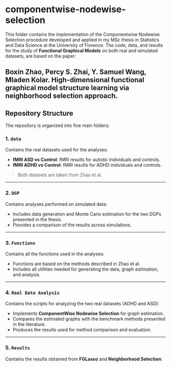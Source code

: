 # componentwise-nodewise-selection
This folder contains the implementation of the Componentwise Nodewise Selection procedure developed and applied in my MSc thesis in Statistics and Data Science at the University of Florence. 
The code, data, and results for the study of **Functional Graphical Models** on both real and simulated datasets, are based on the paper:

**Boxin Zhao, Percy S. Zhai, Y. Samuel Wang, Mladen Kolar. High-dimensional functional graphical model structure learning via neighborhood selection approach.**  
---

## Repository Structure

The repository is organized into five main folders:

### 1. `data`
Contains the real datasets used for the analyses:

- **fMRI ASD vs Control**: fMRI results for autistic individuals and controls.  
- **fMRI ADHD vs Control**: fMRI results for ADHD individuals and controls.  

> Both datasets are taken from Zhao et al.

---

### 2. `DGP`
Contains analyses performed on simulated data:

- Includes data generation and Monte Carlo estimation for the two DGPs presented in the thesis.  
- Provides a comparison of the results across simulations.

---

### 3. `Functions`
Contains all the functions used in the analyses:

- Functions are based on the methods described in Zhao et al.  
- Includes all utilities needed for generating the data, graph estimation, and analysis.

---

### 4. `Real Data Analysis`
Contains the scripts for analyzing the two real datasets (ADHD and ASD):

- Implements **ComponentWise Nodewise Selection** for graph estimation.  
- Compares the estimated graphs with the benchmark methods presented in the literature.  
- Produces the results used for method comparison and evaluation.
---

### 5. `Results`
Contains the results obtained from **FGLasso** and **Neighborhood Selection**:
